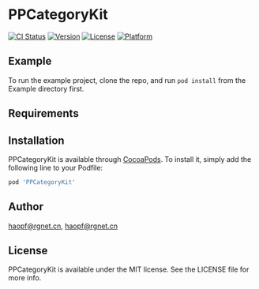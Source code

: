 # PPCategoryKit

[![CI Status](https://img.shields.io/travis/haopf@rgnet.cn/PPCategoryKit.svg?style=flat)](https://travis-ci.org/haopf@rgnet.cn/PPCategoryKit)
[![Version](https://img.shields.io/cocoapods/v/PPCategoryKit.svg?style=flat)](https://cocoapods.org/pods/PPCategoryKit)
[![License](https://img.shields.io/cocoapods/l/PPCategoryKit.svg?style=flat)](https://cocoapods.org/pods/PPCategoryKit)
[![Platform](https://img.shields.io/cocoapods/p/PPCategoryKit.svg?style=flat)](https://cocoapods.org/pods/PPCategoryKit)

## Example

To run the example project, clone the repo, and run `pod install` from the Example directory first.

## Requirements

## Installation

PPCategoryKit is available through [CocoaPods](https://cocoapods.org). To install
it, simply add the following line to your Podfile:

```ruby
pod 'PPCategoryKit'
```

## Author

haopf@rgnet.cn, haopf@rgnet.cn

## License

PPCategoryKit is available under the MIT license. See the LICENSE file for more info.
